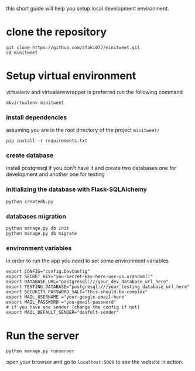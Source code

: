 this short guide will help you setup local development environment.

# clone the repository
```
git clone https://github.com/afaki077/minitweet.git
cd minitweet
```

# Setup virtual environment
virtualenv and virtualenvwrapper is preferred
run the following command

```
mkvirtualenv minitweet
```

### install dependencies
assuming you are in the root directory of the project `minitweet/`

```
pip install -r requirements.txt
```

### create database
install postgresql if you don't have it and create two databases
one for development and another one for testing


### initializing the database with Flask-SQLAlchemy

```
python createdb.py
```

### databases migration
```
python manage.py db init
python manage.py db migrate
```

### environment variables
in order to run the app you need to set some environment variables

```
export CONFIG="config.DevConfig"
export SECRET_KEY="you-secret-key-here-use-os.urandom()"
export DATABASE_URL="postgresql:///your_dev_database_url_here"
export TESTING_DATABASE="postgresql:///your_testing_database_url_here"
export SECURITY_PASSWORD_SALT="this-should-be-complex"
export MAIL_USERNAME ="your-google-email-here"
export MAIL_PASSWORD ="you-gmail-password"
# if you have one sender (change the config if not)
export MAIL_DEFAULT_SENDER="deafult-sender"
```

# Run the server
```
python manage.py runserver
```

open your browser and go to `localhost:5000` to see the website in action.
